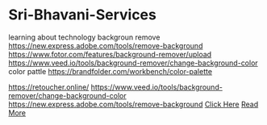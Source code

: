# Sri-Bhavani-Services
learning about technology
backgroun remove https://new.express.adobe.com/tools/remove-background
https://www.fotor.com/features/background-remover/upload
https://www.veed.io/tools/background-remover/change-background-color
color pattle https://brandfolder.com/workbench/color-palette

https://retoucher.online/
https://www.veed.io/tools/background-remover/change-background-color
https://new.express.adobe.com/tools/remove-background
<a href="https://app.photoroom.com/edit/7f8264cf-b7ce-4f54-9b2c-8075236880aa">Click Here</a>
<a href="https://www.veed.io/tools/background-remover/change-background-color">Read More</a>
